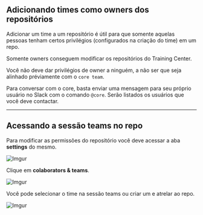 ## Adicionando times como owners dos repositórios

Adicionar um time a um repositório é útil para que somente aquelas pessoas tenham certos privilégios (configurados na criação do time) em um repo.

Somente owners conseguem modificar os repositórios do Training Center.

Você não deve dar privilégios de owner a ninguém, a não ser que seja alinhado préviamente com o `core team`.

Para conversar com o core, basta enviar uma mensagem para seu próprio usuário no Slack com o comando `@core`. Serão listados os usuários que você deve contactar.

---

## Acessando a sessão teams no repo

Para modificar as permissões do repositório você deve acessar a aba **settings** do mesmo.

![Imgur](https://i.imgur.com/3eGKcu9.png)

Clique em **colaborators & teams**.

![Imgur](https://i.imgur.com/dsTaU97.png)

Você pode selecionar o time na sessão teams ou criar um e atrelar ao repo.

![Imgur](https://i.imgur.com/IEZHoJX.png)
